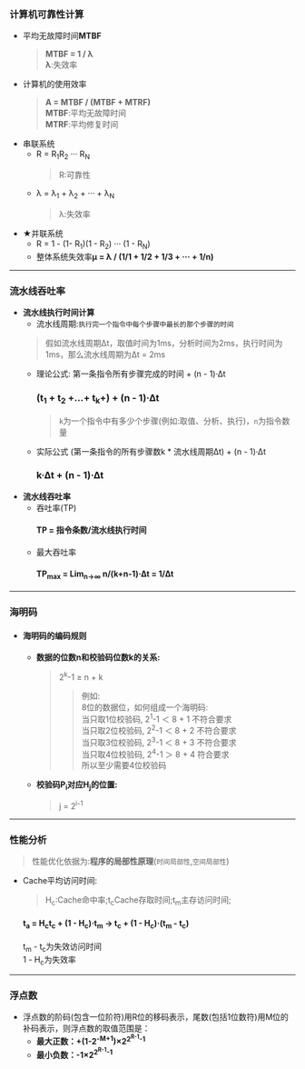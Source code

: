 ### 计算机可靠性计算
  + 平均无故障时间**MTBF**
    > **MTBF = 1 / λ**</br>
      **λ**:失效率    
  + 计算机的使用效率
    > **A = MTBF / (MTBF + MTRF)**</br>
      **MTBF**:平均无故障时间</br>
      **MTRF**:平均修复时间</br>
  + 串联系统
    + R = R<sub>1</sub>R<sub>2</sub> ··· R<sub>N</sub>
      > R:可靠性
    + λ = λ<sub>1</sub> + λ<sub>2</sub> + ··· + λ<sub>N</sub>
      > λ:失效率
  + ★并联系统
    + R = 1 - (1- R<sub>1</sub>)(1 - R<sub>2</sub>) ··· (1 - R<sub>N</sub>)
    + 整体系统失效率**μ = λ / (1/1 + 1/2 + 1/3 + ··· + 1/n)**
---
### 流水线吞吐率
  + **流水线执行时间计算**
    + 流水线周期:`执行完一个指令中每个步骤中最长的那个步骤的时间`
    > 假如流水线周期∆t，取值时间为1ms，分析时间为2ms，执行时间为1ms，那么流水线周期为∆t = 2ms
    + 理论公式:
      第一条指令所有步骤完成的时间 + (n - 1)·∆t</br>
      ### (t<sub>1</sub> + t<sub>2</sub> +...+ t<sub>k</sub>+) + (n - 1)·∆t
      > `k`为一个指令中有多少个步骤(例如:取值、分析、执行)，`n`为指令数量
    + 实际公式
      (第一条指令的所有步骤数k * 流水线周期∆t) + (n - 1)·∆t</br>
      ### k·∆t + (n - 1)·∆t
  + **流水线吞吐率**
    + 吞吐率(TP)
      #### TP = 指令条数/流水线执行时间
    + 最大吞吐率
      #### TP<sub>max</sub> = Lim<sub>n→∞</sub> n/(k+n-1)·∆t = 1/∆t
---
### 海明码
  + #### 海明码的编码规则
    + **数据的位数n和校验码位数k的关系:**</br>
      > 2<sup>k</sup>-1 ≥ n + k
      >> 例如:</br>
          8位的数据位，如何组成一个海明码:</br>
          当只取1位校验码, 2<sup>1</sup>-1 ＜ 8 + 1 不符合要求</br>
          当只取2位校验码, 2<sup>2</sup>-1 ＜ 8 + 2 不符合要求</br>
          当只取3位校验码, 2<sup>3</sup>-1 ＜ 8 + 3 不符合要求</br>
          当只取4位校验码, 2<sup>4</sup>-1 ＞ 8 + 4 符合要求</br>
          所以至少需要4位校验码
    + **校验码P<sub>i</sub>对应H<sub>j</sub>的位置:**</br>
      > j = 2<sup>i-1</sup>
---
### 性能分析
  > 性能优化依据为:**程序的局部性原理**(`时间局部性`,`空间局部性`)
  + Cache平均访问时间:
    > H<sub>c</sub>:Cache命中率;t<sub>c</sub>Cache存取时间;t<sub>m</sub>主存访问时间;
    #### t<sub>a</sub> = H<sub>c</sub>t<sub>c</sub> + (1 - H<sub>c</sub>)·t<sub>m</sub> → t<sub>c</sub> + (1 - H<sub>c</sub>)·(t<sub>m</sub> - t<sub>c</sub>)</br>
    t<sub>m</sub> - t<sub>c</sub>为失效访问时间</br>
    1 - H<sub>c</sub>为失效率
---
### 浮点数
  + 浮点数的阶码(包含一位阶符)用R位的移码表示，尾数(包括1位数符)用M位的补码表示，则浮点数的取值范围是：
    + **最大正数：+(1-2<sup>-M+1</sup>)×2<sup>2<sup>R-1</sup>-1</sup>**
    + **最小负数：-1×2<sup>2<sup>R-1</sup>-1</sup>**
